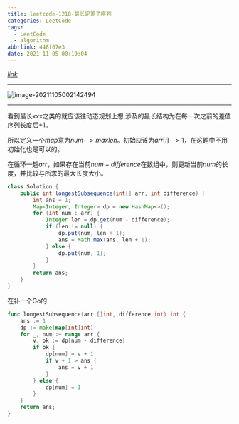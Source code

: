 ```yaml
---
title: leetcode-1218-最长定差子序列
categories: LeetCode
tags:
  - LeetCode
  - algorithm
abbrlink: 448f67e3
date: 2021-11-05 00:19:04
---
```


[$link$](https://leetcode-cn.com/problems/longest-arithmetic-subsequence-of-given-difference/)

<hr/>

![image-20211105002142494](https://gitee.com/cao_ziqiang/img/raw/master/20211105002142.png)

<hr/>

看到最长xxx之类的就应该往动态规划上想,涉及的最长结构为在每一次之前的差值序列长度后+1。

所以定义一个$map$意为$num -> maxlen$。初始应该为$arr[i] -> 1$，在这题中不用初始化也是可以的。

在循环一趟$arr$，如果存在当前$num - difference$在数组中，则更新当前$num$的长度，并比较与所求的最大长度大小。

```java
class Solution {
    public int longestSubsequence(int[] arr, int difference) {
        int ans = 1;
        Map<Integer, Integer> dp = new HashMap<>();
        for (int num : arr) {
            Integer len = dp.get(num - difference);
            if (len != null) {
                dp.put(num, len + 1);
                ans = Math.max(ans, len + 1);
            } else {
                dp.put(num, 1);
            }
        }
        return ans;
    }
}
```

在补一个Go的

```go
func longestSubsequence(arr []int, difference int) int {
    ans := 1
    dp := make(map[int]int)
    for _, num := range arr {
        v, ok := dp[num - difference]
        if ok {
            dp[num] = v + 1
            if v + 1 > ans {
                ans = v + 1
            }
        } else {
            dp[num] = 1
        }
    }
    return ans;
}
```

